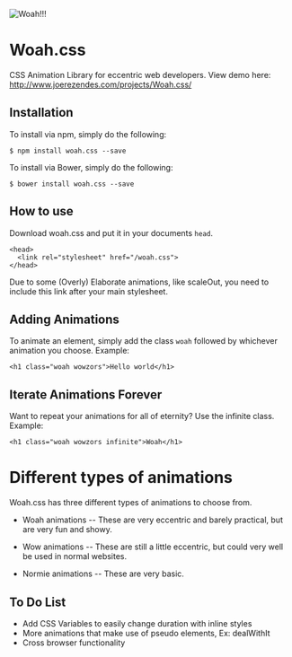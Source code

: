 ![Woah!!!](https://image.ibb.co/i3QtA7/INTRODUCING.png)


# Woah.css
CSS Animation Library for eccentric web developers.
View demo here: http://www.joerezendes.com/projects/Woah.css/

## Installation

To install via npm, simply do the following:
```
$ npm install woah.css --save
```

To install via Bower, simply do the following:
```
$ bower install woah.css --save
```


## How to use
Download woah.css and put it in your documents ```head```.

```
<head>
  <link rel="stylesheet" href="/woah.css">
</head>
```
Due to some (Overly) Elaborate animations, like scaleOut, you need to include this link after your main stylesheet.

## Adding Animations
To animate an element, simply add the class ```woah``` followed by whichever animation you choose. Example:

```
<h1 class="woah wowzors">Hello world</h1>
```

## Iterate Animations Forever
Want to repeat your animations for all of eternity? Use the infinite class. Example:
```
<h1 class="woah wowzors infinite">Woah</h1>
```
# Different types of animations
Woah.css has three different types of animations to choose from.

- Woah animations
-- These are very eccentric and barely practical, but are very fun and showy.

- Wow animations
-- These are still a little eccentric, but could very well be used in normal websites.

- Normie animations
-- These are very basic.

## To Do List
 - Add CSS Variables to easily change duration with inline styles
 - More animations that make use of pseudo elements, Ex: dealWithIt
 - Cross browser functionality
